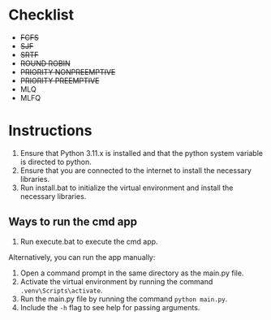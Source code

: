 # Checklist
- ~~FCFS~~
- ~~SJF~~
- ~~SRTF~~
- ~~ROUND ROBIN~~
- ~~PRIORITY NONPREEMPTIVE~~
- ~~PRIORITY PREEMPTIVE~~
- MLQ
- MLFQ

# Instructions
1. Ensure that Python 3.11.x is installed and that the python system variable is directed to python.
2. Ensure that you are connected to the internet to install the necessary libraries.
3. Run install.bat to initialize the virtual environment and install the necessary libraries.

## Ways to run the cmd app
1. Run execute.bat to execute the cmd app.

Alternatively, you can run the app manually:
1. Open a command prompt in the same directory as the main.py file.
2. Activate the virtual environment by running the command `.venv\Scripts\activate`.
3. Run the main.py file by running the command `python main.py`.
4. Include the `-h` flag to see help for passing arguments.
